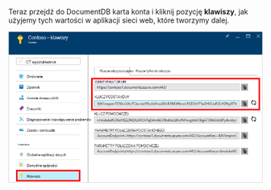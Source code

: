   Teraz przejdź do DocumentDB karta konta i kliknij pozycję **klawiszy**, jak użyjemy tych wartości w aplikacji sieci web, które tworzymy dalej.

![Zrzut ekranu: portal Azure, przedstawiające konto DocumentDB z przyciskiem klawiszy wyróżnione na karta konta DocumentDB i wartości identyfikatora URI, klucz podstawowy i POMOCNICZY klucz wyróżnione na karta klawiszy](./media/documentdb-keys/keys.png)
